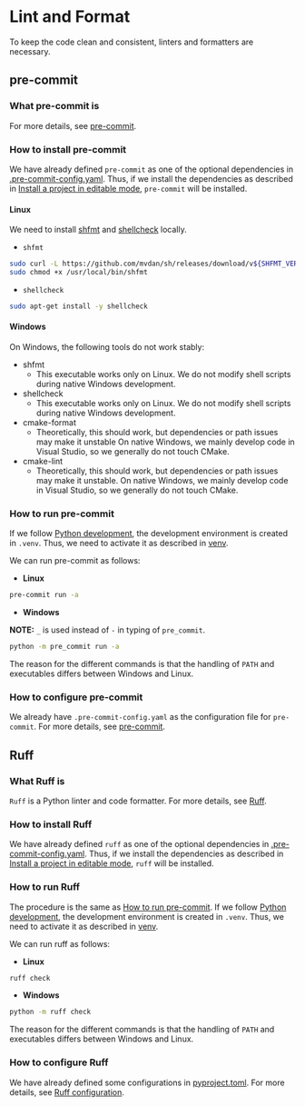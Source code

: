 # Lint and Format

To keep the code clean and consistent, linters and formatters are necessary.

## pre-commit

### What pre-commit is

For more details, see [pre-commit](https://pre-commit.com/).

### How to install pre-commit

We have already defined `pre-commit` as one of the optional dependencies in [.pre-commit-config.yaml](../.pre-commit-config.yaml).
Thus, if we install the dependencies as described in [Install a project in editable mode](python_development.md#install-a-project-in-editable-mode),
`pre-commit` will be installed.

#### Linux

We need to install [shfmt](https://github.com/mvdan/sh) and [shellcheck](https://github.com/koalaman/shellcheck)
locally.

- `shfmt`

```bash
sudo curl -L https://github.com/mvdan/sh/releases/download/v${SHFMT_VERSION}/shfmt_v${SHFMT_VERSION}_linux_amd64 -o /usr/local/bin/shfmt
sudo chmod +x /usr/local/bin/shfmt
```

- `shellcheck`

```bash
sudo apt-get install -y shellcheck
```

#### Windows

On Windows, the following tools do not work stably:

- shfmt
  - This executable works only on Linux. We do not modify shell scripts during native Windows development.
- shellcheck
  - This executable works only on Linux. We do not modify shell scripts during native Windows development.
- cmake-format
  - Theoretically, this should work, but dependencies or path issues may make it unstable
    On native Windows, we mainly develop code in Visual Studio, so we generally do not touch CMake.
- cmake-lint
  - Theoretically, this should work, but dependencies or path issues may make it unstable.
    On native Windows, we mainly develop code in Visual Studio, so we generally do not touch CMake.

### How to run pre-commit

If we follow [Python development](python_development.md), the development environment is created
in `.venv`.
Thus, we need to activate it as described in [venv](python_development.md#venv).

We can run pre-commit as follows:

- **Linux**

```bash
pre-commit run -a
```

- **Windows**

**NOTE:** `_` is used instead of `-` in typing of `pre_commit`.

```bash
python -m pre_commit run -a
```

The reason for the different commands is that the handling of `PATH` and executables differs
between Windows and Linux.

### How to configure pre-commit

We already have `.pre-commit-config.yaml` as the configuration file for `pre-commit`.
For more details, see [pre-commit](https://pre-commit.com/).

## Ruff

### What Ruff is

`Ruff` is a Python linter and code formatter. For more details, see [Ruff](https://docs.astral.sh/ruff/).

### How to install Ruff

We have already defined `ruff` as one of the optional dependencies
in [.pre-commit-config.yaml](../.pre-commit-config.yaml).
Thus, if we install the dependencies as described
in [Install a project in editable mode](python_development.md#install-a-project-in-editable-mode),
`ruff` will be installed.

### How to run Ruff

The procedure is the same as [How to run pre-commit](#how-to-run-pre-commit).
If we follow [Python development](python_development.md), the development environment is created
in `.venv`.
Thus, we need to activate it as described in [venv](python_development.md#venv).

We can run ruff as follows:

- **Linux**

```bash
ruff check
```

- **Windows**

```bash
python -m ruff check
```

The reason for the different commands is that the handling of `PATH` and executables differs
between Windows and Linux.

### How to configure Ruff

We have already defined some configurations in [pyproject.toml](../pyproject.toml).
For more details, see [Ruff configuration](https://docs.astral.sh/ruff/configuration/).
